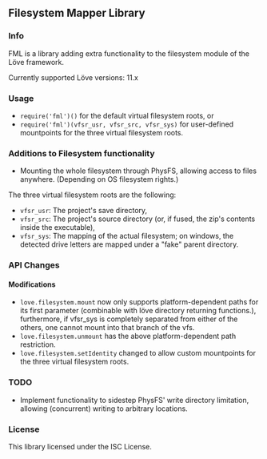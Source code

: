 Filesystem Mapper Library
----------------------------------------------------------

### Info

FML is a library adding extra functionality to the filesystem module of the Löve framework.

Currently supported Löve versions: 11.x

### Usage

- `require('fml')()` for the default virtual filesystem roots, or
- `require('fml')(vfsr_usr, vfsr_src, vfsr_sys)` for user-defined mountpoints for the three virtual filesystem roots.

### Additions to Filesystem functionality

- Mounting the whole filesystem through PhysFS, allowing access to files anywhere. (Depending on OS filesystem rights.)

The three virtual filesystem roots are the following:
- `vfsr_usr`: The project's save directory,
- `vfsr_src`: The project's source directory (or, if fused, the zip's contents inside the executable),
- `vfsr_sys`: The mapping of the actual filesystem; on windows, the detected drive letters are mapped under a "fake" parent directory.

### API Changes

#### Modifications
- `love.filesystem.mount` now only supports platform-dependent paths for its first parameter (combinable with löve directory returning functions.), furthermore, if vfsr_sys is completely separated from either of the others, one cannot mount into that branch of the vfs.
- `love.filesystem.unmount` has the above platform-dependent path restriction.
- `love.filesystem.setIdentity` changed to allow custom mountpoints for the three virtual filesystem roots.

### TODO

- Implement functionality to sidestep PhysFS' write directory limitation, allowing (concurrent) writing to arbitrary locations.

### License
This library licensed under the ISC License.
